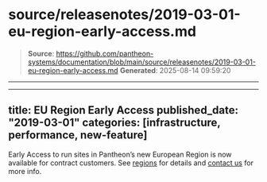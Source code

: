 # source/releasenotes/2019-03-01-eu-region-early-access.md

> **Source**: https://github.com/pantheon-systems/documentation/blob/main/source/releasenotes/2019-03-01-eu-region-early-access.md
> **Generated**: 2025-08-14 09:59:20

---

---
title: EU Region Early Access
published_date: "2019-03-01"
categories: [infrastructure, performance, new-feature]
---
Early Access to run sites in Pantheon’s new European Region is now available for contract customers. See [regions](/regions) for details and [contact us](https://pantheon.io/contact-us?docs) for more info.
